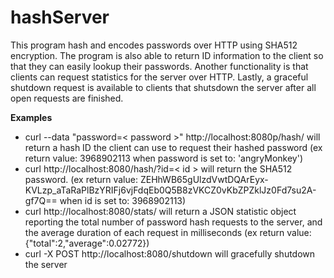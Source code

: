 hashServer
==============
This program hash and encodes passwords over HTTP using SHA512 encryption.  The program is also able to return ID information to the client so that they can easily lookup their passwords.  Another functionality is that clients can request statistics for the server over HTTP.  Lastly, a graceful shutdown request is available to clients that shutsdown the server after all open requests are finished.

**Examples**
- curl --data "password=< password >" http://localhost:8080p/hash/ will return a hash ID the client can use to request their hashed password (ex return value: 3968902113 when password is set to: 'angryMonkey')
- curl http://localhost:8080/hash/?id=< id > will return the SHA512 password. (ex return value: ZEHhWB65gUlzdVwtDQArEyx-KVLzp_aTaRaPlBzYRIFj6vjFdqEb0Q5B8zVKCZ0vKbZPZklJz0Fd7su2A-gf7Q== when id is set to: 3968902113)
- curl http://localhost:8080/stats/ will return a JSON statistic object reporting the total number of password hash requests to the server, and the average duration of each request in milliseconds (ex return value: {"total":2,"average":0.02772})
- curl -X POST http://localhost:8080/shutdown will gracefully shutdown the server

